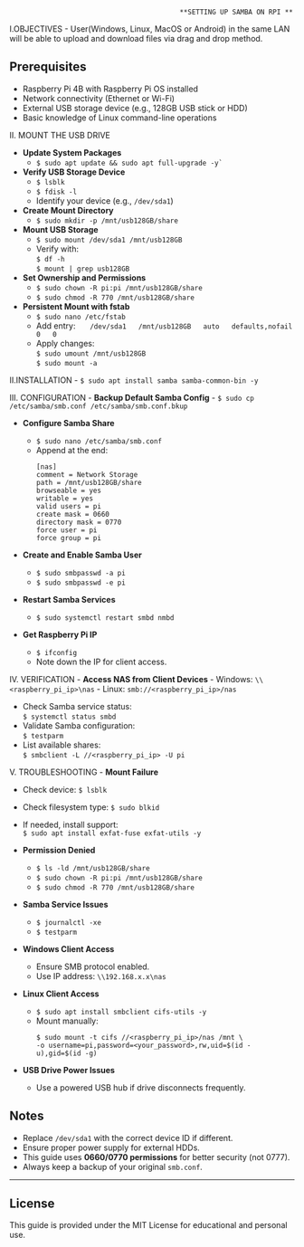                                               **SETTING UP SAMBA ON RPI **

I.OBJECTIVES - User(Windows, Linux, MacOS or Android) in the same LAN will be able to upload and download files via drag and drop method.

   ## Prerequisites
- Raspberry Pi 4B with Raspberry Pi OS installed
- Network connectivity (Ethernet or Wi-Fi)
- External USB storage device (e.g., 128GB USB stick or HDD)
- Basic knowledge of Linux command-line operations

II. MOUNT THE USB DRIVE 
- **Update System Packages**
  - ```$ sudo apt update && sudo apt full-upgrade -y` ```
- **Verify USB Storage Device**
  - ```$ lsblk```
  - ```$ fdisk -l```
  - Identify your device (e.g., `/dev/sda1`)
- **Create Mount Directory**
  - ```$ sudo mkdir -p /mnt/usb128GB/share```
- **Mount USB Storage**
  - ```$ sudo mount /dev/sda1 /mnt/usb128GB```
  - Verify with:  
    ```$ df -h```  
    ```$ mount | grep usb128GB```
- **Set Ownership and Permissions**
  - ```$ sudo chown -R pi:pi /mnt/usb128GB/share```
  - ```$ sudo chmod -R 770 /mnt/usb128GB/share```
- **Persistent Mount with fstab**
  - ```$ sudo nano /etc/fstab```
  - Add entry:
    ```    /dev/sda1   /mnt/usb128GB   auto   defaults,nofail   0   0    ```
  - Apply changes:  
    ```$ sudo umount /mnt/usb128GB```  
    ```$ sudo mount -a```

II.INSTALLATION
      - ```$ sudo apt install samba samba-common-bin -y```

    
III. CONFIGURATION
    - **Backup Default Samba Config**
        - ```$ sudo cp /etc/samba/smb.conf /etc/samba/smb.conf.bkup```

- **Configure Samba Share**
  - ```$ sudo nano /etc/samba/smb.conf```
  - Append at the end:
    ```
    [nas]
    comment = Network Storage
    path = /mnt/usb128GB/share
    browseable = yes
    writable = yes
    valid users = pi
    create mask = 0660
    directory mask = 0770
    force user = pi
    force group = pi
    ```

- **Create and Enable Samba User**
  - ```$ sudo smbpasswd -a pi```
  - ```$ sudo smbpasswd -e pi```

- **Restart Samba Services**
  - ```$ sudo systemctl restart smbd nmbd```

- **Get Raspberry Pi IP**
  - ```$ ifconfig```
  - Note down the IP for client access.
    

IV. VERIFICATION
    - **Access NAS from Client Devices**
      - Windows: ```\\<raspberry_pi_ip>\nas```
      - Linux: ```smb://<raspberry_pi_ip>/nas```

  - Check Samba service status:  
      ```$ systemctl status smbd```
  - Validate Samba configuration:  
      ```$ testparm```
- List available shares:  
      ```$ smbclient -L //<raspberry_pi_ip> -U pi```

V. TROUBLESHOOTING
    - **Mount Failure**
  - Check device: ```$ lsblk```
  - Check filesystem type: ```$ sudo blkid```
  - If needed, install support:  
    `$ sudo apt install exfat-fuse exfat-utils -y`

- **Permission Denied**
  - `$ ls -ld /mnt/usb128GB/share`
  - `$ sudo chown -R pi:pi /mnt/usb128GB/share`
  - `$ sudo chmod -R 770 /mnt/usb128GB/share`

- **Samba Service Issues**
  - `$ journalctl -xe`
  - `$ testparm`

- **Windows Client Access**
  - Ensure SMB protocol enabled.
  - Use IP address: `\\192.168.x.x\nas`

- **Linux Client Access**
  - `$ sudo apt install smbclient cifs-utils -y`
  - Mount manually:  
    ```
    $ sudo mount -t cifs //<raspberry_pi_ip>/nas /mnt \
    -o username=pi,password=<your_password>,rw,uid=$(id -u),gid=$(id -g)
    ```

- **USB Drive Power Issues**
  - Use a powered USB hub if drive disconnects frequently.

## Notes
- Replace `/dev/sda1` with the correct device ID if different.
- Ensure proper power supply for external HDDs.
- This guide uses **0660/0770 permissions** for better security (not 0777).
- Always keep a backup of your original `smb.conf`.

---

## License
This guide is provided under the MIT License for educational and personal use.    
